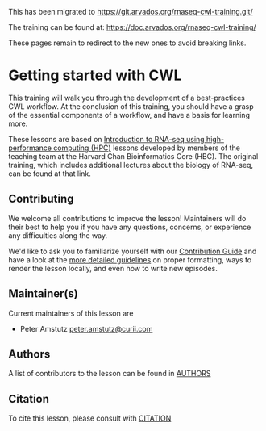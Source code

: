 This has been migrated to https://git.arvados.org/rnaseq-cwl-training.git/

The training can be found at: https://doc.arvados.org/rnaseq-cwl-training/

These pages remain to redirect to the new ones to avoid breaking links.

# Getting started with CWL

This training will walk you through the development of a
best-practices CWL workflow.  At the conclusion of this training, you
should have a grasp of the essential components of a workflow, and
have a basis for learning more.

These lessons are based on [Introduction to RNA-seq using
high-performance computing
(HPC)](https://github.com/hbctraining/Intro-to-rnaseq-hpc-O2) lessons
developed by members of the teaching team at the Harvard Chan
Bioinformatics Core (HBC).  The original training, which includes
additional lectures about the biology of RNA-seq, can be found at that
link.


## Contributing

We welcome all contributions to improve the lesson! Maintainers will do their best to help you if you have any
questions, concerns, or experience any difficulties along the way.

We'd like to ask you to familiarize yourself with our [Contribution Guide](CONTRIBUTING.md) and have a look at
the [more detailed guidelines][lesson-example] on proper formatting, ways to render the lesson locally, and even
how to write new episodes.

## Maintainer(s)

Current maintainers of this lesson are

* Peter Amstutz <peter.amstutz@curii.com>

## Authors

A list of contributors to the lesson can be found in [AUTHORS](AUTHORS)

## Citation

To cite this lesson, please consult with [CITATION](CITATION)

[lesson-example]: https://carpentries.github.io/lesson-example
